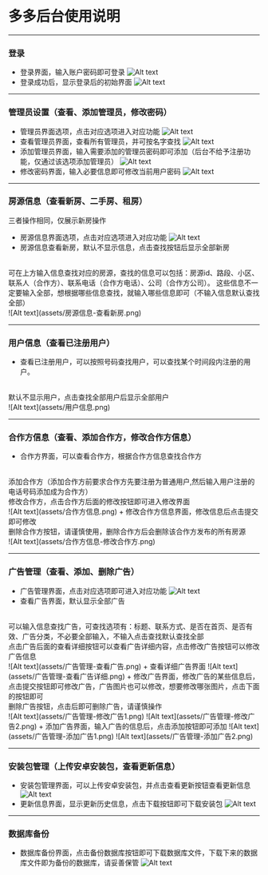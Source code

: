 # 多多后台使用说明

---

### 登录

+ 登录界面，输入账户密码即可登录
![Alt text](assets/登录.png)
+ 登录成功后，显示登录后的初始界面
![Alt text](assets/登录后界面模块.png)

---

### 管理员设置（查看、添加管理员，修改密码）
+ 管理员界面选项，点击对应选项进入对应功能
![Alt text](assets/管理员设置选项.png)
+ 查看管理员界面，查看所有管理员，并可按名字查找
![Alt text](assets/管理员设置-查看管理员.png)
+ 添加管理员界面，输入需要添加的管理员密码即可添加（后台不给予注册功能，仅通过该选项添加管理员）
![Alt text](assets/管理员设置-添加.png)
+ 修改密码界面，输入必要信息即可修改当前用户密码
![Alt text](assets/管理员设置-修改密码.png)

---

### 房源信息（查看新房、二手房、租房）
三者操作相同，仅展示新房操作
+ 房源信息界面选项，点击对应选项进入对应功能
![Alt text](assets/房源信息选项.png)
+ 房源信息查看新房，默认不显示信息，点击查找按钮后显示全部新房
<br/>
可在上方输入信息查找对应的房源，查找的信息可以包括：房源id、路段、小区、联系人（合作方）、联系电话（合作方电话）、公司（合作方公司）。
这些信息不一定要输入全部，想根据哪些信息查找，就输入哪些信息即可（不输入信息默认查找全部）
<br/>
![Alt text](assets/房源信息-查看新房.png)

---

### 用户信息（查看已注册用户）
+ 查看已注册用户，可以按照号码查找用户，可以查找某个时间段内注册的用户。
<br>
默认不显示用户，点击查找全部用户后显示全部用户
<br>
![Alt text](assets/用户信息.png)

---

### 合作方信息（查看、添加合作方，修改合作方信息）
+ 合作方界面，可以查看合作方，根据合作方信息查找合作方
<br>
添加合作方（添加合作方前要求合作方先要注册为普通用户,然后输入用户注册的电话号码添加成为合作方）
<br>
修改合作方，点击合作方后面的修改按钮即可进入修改界面
<br>
![Alt text](assets/合作方信息.png)
+ 修改合作方信息界面，修改信息后点击提交即可修改
<br>
删除合作方按钮，请谨慎使用，删除合作方后会删除该合作方发布的所有房源
<br>
![Alt text](assets/合作方信息-修改合作方.png)

---

### 广告管理（查看、添加、删除广告）
+ 广告管理界面，点击对应选项即可进入对应功能
![Alt text](assets/广告管理选项.png)
+ 查看广告界面，默认显示全部广告
<br>
可以输入信息查找广告，可查找选项有：标题、联系方式、是否在首页、是否有效、广告分类，不必要全部输入，不输入点击查找默认查找全部
<br>
点击广告后面的查看详细按钮可以查看广告详细内容，点击修改广告按钮可以修改广告信息
<br>
![Alt text](assets/广告管理-查看广告.png)
+ 查看详细广告界面
![Alt text](assets/广告管理-查看广告详细.png)
+ 修改广告界面，修改广告的某些信息后，点击提交按钮即可修改广告，广告图片也可以修改，想要修改哪张图片，点击下面的按钮即可
<br>
删除广告按钮，点击后即可删除广告，请谨慎操作
<br>
![Alt text](assets/广告管理-修改广告1.png)
![Alt text](assets/广告管理-修改广告2.png)
+ 添加广告界面，输入广告的信息后，点击添加按钮即可添加
![Alt text](assets/广告管理-添加广告1.png)
![Alt text](assets/广告管理-添加广告2.png)

---

### 安装包管理（上传安卓安装包，查看更新信息）
+ 安装包管理界面，可以上传安卓安装包，并点击查看更新按钮查看更新信息
![Alt text](assets/安装包管理.png)
+ 更新信息界面，显示更新历史信息，点击下载按钮即可下载安装包
![Alt text](assets/安装包管理-查看更新信息.png)

---

### 数据库备份
+ 数据库备份界面，点击备份数据库按钮即可下载数据库文件，下载下来的数据库文件即为备份的数据库，请妥善保管
![Alt text](assets/数据库备份.png)

